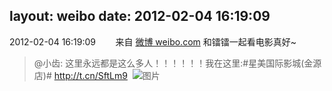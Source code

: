 layout: weibo
date: 2012-02-04 16:19:09
---
<meta name="referrer" content="no-referrer" />

2012-02-04 16:19:09  &nbsp;&nbsp;&nbsp;&nbsp;&nbsp;&nbsp; 来自 <a href="http://weibo.com/" rel="nofollow">微博 weibo.com</a>
和镭镭一起看电影真好~
>  @小齿: 这里永远都是这么多人！！！！！！我在这里:#星美国际影城(金源店)# http://t.cn/SftLm9 ​​​
>  ![图片](https://ww4.sinaimg.cn/large/4d4bc111jw1dpqaiidatsj.jpg)

